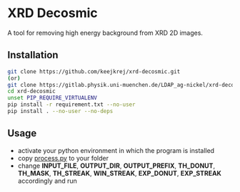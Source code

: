 # XRD Decosmic

A tool for removing high energy background from XRD 2D images.

## Installation

```bash
git clone https://github.com/keejkrej/xrd-decosmic.git
(or)
git clone https://gitlab.physik.uni-muenchen.de/LDAP_ag-nickel/xrd-decosmic.git
cd xrd-decosmic
unset PIP_REQUIRE_VIRTUALENV
pip install -r requirement.txt --no-user
pip install . --no-user --no-deps
```

## Usage

- activate your python environment in which the program is installed
- copy [process.py](scripts/process.py) to your folder
- change **INPUT_FILE**, **OUTPUT_DIR**, **OUTPUT_PREFIX**, **TH_DONUT**, **TH_MASK**, **TH_STREAK**, **WIN_STREAK**, **EXP_DONUT**, **EXP_STREAK** accordingly and run